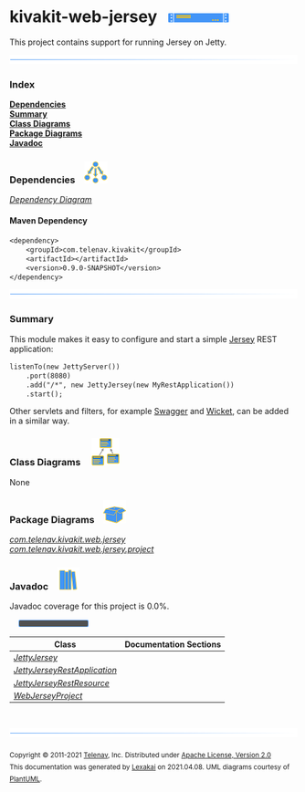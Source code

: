 # kivakit-web-jersey &nbsp;&nbsp;![](../../documentation/images/server-16.png)

This project contains support for running Jersey on Jetty.

![](documentation/images/horizontal-line.png)

### Index

[**Dependencies**](#dependencies)  
[**Summary**](#summary)  
[**Class Diagrams**](#class-diagrams)  
[**Package Diagrams**](#package-diagrams)  
[**Javadoc**](#javadoc)

### Dependencies <a name="dependencies"></a> &nbsp;&nbsp; ![](documentation/images/dependencies-40.png)

[*Dependency Diagram*](documentation/diagrams/dependencies.svg)

#### Maven Dependency

    <dependency>
        <groupId>com.telenav.kivakit</groupId>
        <artifactId></artifactId>
        <version>0.9.0-SNAPSHOT</version>
    </dependency>
![](documentation/images/horizontal-line.png)

[//]: # (start-user-text)

### Summary <a name = "summary"></a>

This module makes it easy to configure and start a simple [Jersey](https://eclipse-ee4j.github.io/jersey/) REST application:

    listenTo(new JettyServer())
        .port(8080)
        .add("/*", new JettyJersey(new MyRestApplication())
        .start();

Other servlets and filters, for example [Swagger](../swagger/README.md) and [Wicket](../wicket/README.md), can be added in a similar way.

[//]: # (end-user-text)

### Class Diagrams <a name="class-diagrams"></a> &nbsp; &nbsp; ![](documentation/images/diagram-48.png)

None

### Package Diagrams <a name="package-diagrams"></a> &nbsp;&nbsp; ![](documentation/images/box-40.png)

[*com.telenav.kivakit.web.jersey*](documentation/diagrams/com.telenav.kivakit.web.jersey.svg)  
[*com.telenav.kivakit.web.jersey.project*](documentation/diagrams/com.telenav.kivakit.web.jersey.project.svg)  

### Javadoc <a name="javadoc"></a> &nbsp;&nbsp; ![](documentation/images/books-40.png)

Javadoc coverage for this project is 0.0%.  
  
&nbsp; &nbsp;  ![](documentation/images/meter-0-12.png)



| Class | Documentation Sections |
|---|---|
| [*JettyJersey*](https://telenav.github.io/kivakit/javadoc/kivakit.web.jersey/com/telenav/kivakit/web/jersey/JettyJersey.html) |  |  
| [*JettyJerseyRestApplication*](https://telenav.github.io/kivakit/javadoc/kivakit.web.jersey/com/telenav/kivakit/web/jersey/JettyJerseyRestApplication.html) |  |  
| [*JettyJerseyRestResource*](https://telenav.github.io/kivakit/javadoc/kivakit.web.jersey/com/telenav/kivakit/web/jersey/JettyJerseyRestResource.html) |  |  
| [*WebJerseyProject*](https://telenav.github.io/kivakit/javadoc/kivakit.web.jersey/com/telenav/kivakit/web/jersey/project/WebJerseyProject.html) |  |  

[//]: # (start-user-text)



[//]: # (end-user-text)

<br/>

![](documentation/images/horizontal-line.png)

<sub>Copyright &#169; 2011-2021 [Telenav](http://telenav.com), Inc. Distributed under [Apache License, Version 2.0](LICENSE)</sub>  
<sub>This documentation was generated by [Lexakai](https://github.com/Telenav/lexakai) on 2021.04.08. UML diagrams courtesy
of [PlantUML](http://plantuml.com).</sub>

